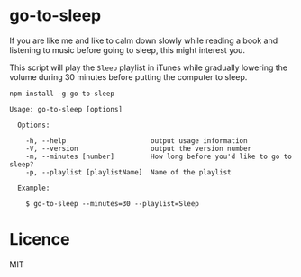 # go-to-sleep

If you are like me and like to calm down slowly while reading a book and listening to music before going to sleep, this might interest you.

This script will play the `Sleep` playlist in iTunes while gradually lowering the volume during 30 minutes before putting the computer to sleep.

```
npm install -g go-to-sleep

Usage: go-to-sleep [options]

  Options:

    -h, --help                     output usage information
    -V, --version                  output the version number
    -m, --minutes [number]         How long before you'd like to go to sleep?
    -p, --playlist [playlistName]  Name of the playlist

  Example:

    $ go-to-sleep --minutes=30 --playlist=Sleep
```

# Licence

  MIT
